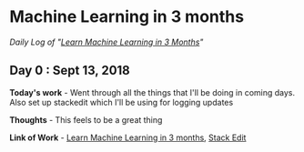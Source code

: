 # Machine Learning in 3 months

*Daily Log of "[Learn Machine Learning in 3 Months](https://www.youtube.com/watch?v=Cr6VqTRO1v0&feature=youtu.be)"*

## Day 0 : Sept 13, 2018
**Today's work** - Went through all the things that I'll be doing in coming days. Also set up stackedit which I'll be using for logging updates

**Thoughts** - This feels to be a great thing

**Link of Work** - [Learn Machine Learning in 3 months](https://www.youtube.com/watch?v=Cr6VqTRO1v0&feature=youtu.be), [Stack Edit](https://stackedit.io/)
<!--stackedit_data:
eyJoaXN0b3J5IjpbLTc2ODMwODIzOSw4Nzc3NTE1NTZdfQ==
-->